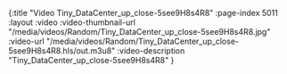 {:title "Video Tiny_DataCenter_up_close-5see9H8s4R8" :page-index 5011 :layout :video :video-thumbnail-url "/media/videos/Random/Tiny_DataCenter_up_close-5see9H8s4R8.jpg" :video-url "/media/videos/Random/Tiny_DataCenter_up_close-5see9H8s4R8.hls/out.m3u8" :video-description "Tiny_DataCenter_up_close-5see9H8s4R8" }
